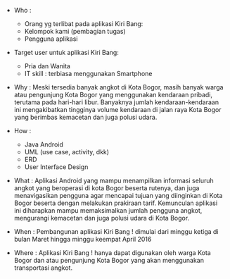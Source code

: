 
+ Who :
	- Orang yg terlibat pada aplikasi Kiri Bang:
	- Kelompok kami (pembagian tugas)
	- Pengguna aplikasi

+ Target user untuk aplikasi Kiri Bang:
	- Pria dan Wanita
	- IT skill : terbiasa menggunakan Smartphone

+ Why :
	Meski tersedia banyak angkot di Kota Bogor, masih banyak warga atau pengunjung Kota Bogor yang menggunakan kendaraan pribadi, terutama pada hari-hari libur. Banyaknya jumlah kendaraan-kendaraan ini mengakibatkan tingginya volume kendaraan di jalan raya Kota Bogor yang berimbas kemacetan dan juga polusi udara.

+ How : 
	- Java Android
	- UML (use case, activity, dkk)
	- ERD
	- User Interface Design 

+ What : 
	Aplikasi Android yang mampu menampilkan informasi seluruh angkot yang beroperasi di kota Bogor beserta rutenya, dan juga menavigasikan pengguna agar mencapai tujuan yang diinginkan di Kota Bogor beserta dengan melakukan prakiraan tarif. Kemunculan aplikasi ini diharapkan mampu memaksimalkan jumlah pengguna angkot, mengurangi kemacetan dan juga polusi udara di Kota Bogor.

+ When :
	Pembangunan aplikasi Kiri Bang ! dimulai dari minggu ketiga di bulan Maret hingga minggu keempat April 2016

+ Where :
	Aplikasi Kiri Bang ! hanya dapat digunakan oleh warga Kota  Bogor dan atau pengunjung Kota Bogor yang akan menggunakan transportasi angkot.

